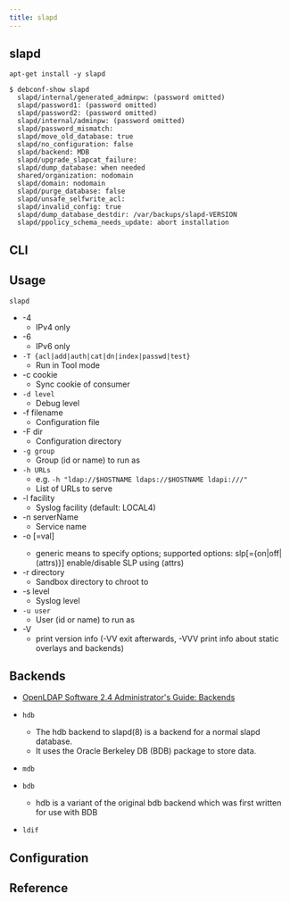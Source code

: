 ```yaml
---
title: slapd
---
```


## slapd


```
apt-get install -y slapd
```

```
$ debconf-show slapd
  slapd/internal/generated_adminpw: (password omitted)
  slapd/password1: (password omitted)
  slapd/password2: (password omitted)
  slapd/internal/adminpw: (password omitted)
  slapd/password_mismatch:
  slapd/move_old_database: true
  slapd/no_configuration: false
  slapd/backend: MDB
  slapd/upgrade_slapcat_failure:
  slapd/dump_database: when needed
  shared/organization: nodomain
  slapd/domain: nodomain
  slapd/purge_database: false
  slapd/unsafe_selfwrite_acl:
  slapd/invalid_config: true
  slapd/dump_database_destdir: /var/backups/slapd-VERSION
  slapd/ppolicy_schema_needs_update: abort installation
```

## CLI


## Usage

```
slapd
```

* -4
    * IPv4 only
* -6
    * IPv6 only
* `-T {acl|add|auth|cat|dn|index|passwd|test}`
    * Run in Tool mode
* -c cookie
    * Sync cookie of consumer
* `-d level`
    * Debug level
* -f filename
    * Configuration file
* -F dir
    * Configuration directory
* `-g group`
    * Group (id or name) to run as
* `-h URLs`
    * e.g. `-h "ldap://$HOSTNAME ldaps://$HOSTNAME ldapi:///"`
    * List of URLs to serve
* -l facility
    * Syslog facility (default: LOCAL4)
* -n serverName
    * Service name
* -o <opt>[=val]
    * generic means to specify options; supported options:
    slp[={on|off|(attrs)}] enable/disable SLP using (attrs)
* -r directory
    * Sandbox directory to chroot to
* -s level
    * Syslog level
* `-u user`
    * User (id or name) to run as
* -V
    * print version info (-VV exit afterwards, -VVV print info about static overlays and backends)


## Backends
- [OpenLDAP Software 2\.4 Administrator's Guide: Backends](https://www.openldap.org/doc/admin24/backends.html)

- `hdb`
    - The hdb backend to slapd(8) is a backend for a normal slapd database.
    - It uses the Oracle Berkeley DB (BDB) package to store data.
- `mdb`
- `bdb`
    - hdb is a variant of the original bdb backend which was first written for use with BDB
- `ldif`


## Configuration

## Reference
